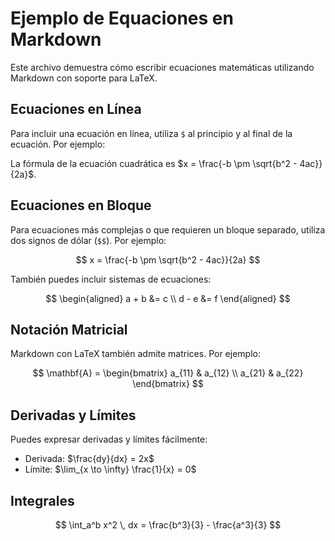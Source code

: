 # Ejemplo de Equaciones en Markdown

Este archivo demuestra cómo escribir ecuaciones matemáticas utilizando Markdown con soporte para LaTeX.

## Ecuaciones en Línea

Para incluir una ecuación en línea, utiliza `$` al principio y al final de la ecuación. Por ejemplo:

La fórmula de la ecuación cuadrática es $x = \frac{-b \pm \sqrt{b^2 - 4ac}}{2a}$.

## Ecuaciones en Bloque

Para ecuaciones más complejas o que requieren un bloque separado, utiliza dos signos de dólar (`$$`). Por ejemplo:

$$
x = \frac{-b \pm \sqrt{b^2 - 4ac}}{2a}
$$

También puedes incluir sistemas de ecuaciones:

$$
\begin{aligned}
a + b &= c \\
d - e &= f
\end{aligned}
$$

## Notación Matricial

Markdown con LaTeX también admite matrices. Por ejemplo:

$$
\mathbf{A} = \begin{bmatrix}
a_{11} & a_{12} \\
a_{21} & a_{22}
\end{bmatrix}
$$

## Derivadas y Límites

Puedes expresar derivadas y límites fácilmente:

- Derivada: $\frac{dy}{dx} = 2x$
- Límite: $\lim_{x \to \infty} \frac{1}{x} = 0$

## Integrales

$$
\int_a^b x^2 \, dx = \frac{b^3}{3} - \frac{a^3}{3}
$$

